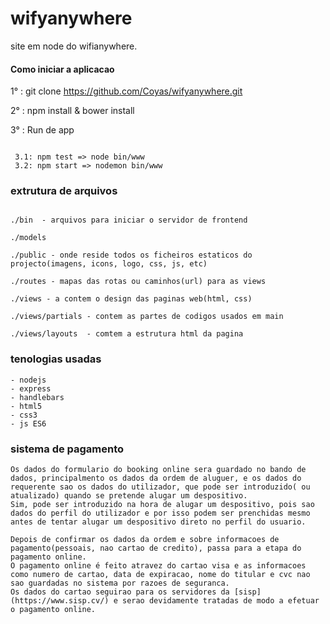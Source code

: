 # wifyanywhere
site em node do wifianywhere.

#### Como iniciar a aplicacao
1° : git clone https://github.com/Coyas/wifyanywhere.git

2° : npm install & bower install

3° : Run de app
```$xslt

 3.1: npm test => node bin/www
 3.2: npm start => nodemon bin/www
```


### extrutura de arquivos
```$xslt

./bin  - arquivos para iniciar o servidor de frontend

./models

./public - onde reside todos os ficheiros estaticos do projecto(imagens, icons, logo, css, js, etc)

./routes - mapas das rotas ou caminhos(url) para as views

./views - a contem o design das paginas web(html, css) 

./views/partials - contem as partes de codigos usados em main

./views/layouts  - comtem a estrutura html da pagina
```


### tenologias usadas

```$xslt
- nodejs
- express
- handlebars
- html5
- css3
- js ES6

```

### sistema de pagamento
```
Os dados do formulario do booking online sera guardado no bando de dados, principalmento os dados da ordem de aluguer, e os dados do requerente sao os dados do utilizador, que pode ser introduzido( ou atualizado) quando se pretende alugar um despositivo.
Sim, pode ser introduzido na hora de alugar um despositivo, pois sao dados do perfil do utilizador e por isso podem ser prenchidas mesmo antes de tentar alugar um despositivo direto no perfil do usuario.

Depois de confirmar os dados da ordem e sobre informacoes de pagamento(pessoais, nao cartao de credito), passa para a etapa do pagamento online.
O pagamento online é feito atravez do cartao visa e as informacoes como numero de cartao, data de expiracao, nome do titular e cvc nao sao guardadas no sistema por razoes de seguranca.
Os dados do cartao seguirao para os servidores da [sisp](https://www.sisp.cv/) e serao devidamente tratadas de modo a efetuar o pagamento online.
```